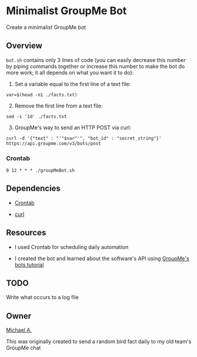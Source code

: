 # Minimalist GroupMe Bot

Create a minimalist GroupMe bot

## Overview

`bot.sh` contains only 3 lines of code (you can easily decrease this number by piping commands together or increase this number to make the bot do more work; it all depends on what you want it to do):

1. Set a variable equal to the first line of a text file:

```shell
var=$(head -n1 ./facts.txt)
```

2. Remove the first line from a text file:

```shell
sed -i '1d' ./facts.txt
```

3. GroupMe's way to send an HTTP POST via curl:

```shell
curl -d '{"text" : "'"$var"'", "bot_id" : "secret_string"}' https://api.groupme.com/v3/bots/post
```

### Crontab

```
0 12 * * * ./groupMeBot.sh
```

## Dependencies

* [Crontab](http://crontab.org/)

* [curl](https://curl.haxx.se/)

## Resources

* I used Crontab for scheduling daily automation

* I created the bot and learned about the software's API using [GroupMe's bots tutorial](https://dev.groupme.com/tutorials/bots)

## TODO

Write what occurs to a log file

## Owner

[Michael A.](https://linkedin.com/in/magarenzo)

This was originally created to send a random bird fact daily to my old team's GroupMe chat
